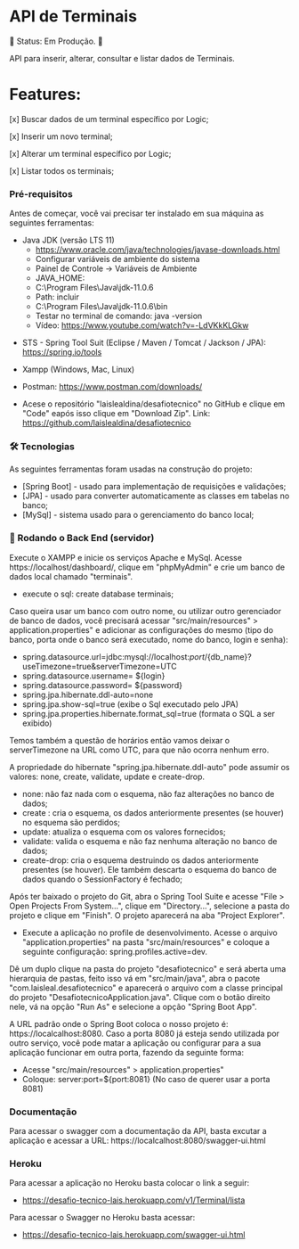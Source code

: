 
# API de Terminais

🚧  Status: Em Produção. 🚧


API para inserir, alterar, consultar e listar dados de Terminais.

# Features:

  [x] Buscar dados de um terminal específico por Logic;
  
  [x] Inserir um novo terminal;
  
  [x] Alterar um terminal específico por Logic;
  
  [x] Listar todos os terminais;

### Pré-requisitos

Antes de começar, você vai precisar ter instalado em sua máquina as seguintes ferramentas:
 * Java JDK (versão LTS 11)
    * https://www.oracle.com/java/technologies/javase-downloads.html
    * Configurar variáveis de ambiente do sistema
    * Painel de Controle -> Variáveis de Ambiente
    * JAVA_HOME:
    * C:\Program Files\Java\jdk-11.0.6
    * Path: incluir
    * C:\Program Files\Java\jdk-11.0.6\bin
    * Testar no terminal de comando: java -version
    * Vídeo: https://www.youtube.com/watch?v=-LdVKkKLGkw
- STS - Spring Tool Suit (Eclipse / Maven / Tomcat / Jackson / JPA): https://spring.io/tools
- Xampp (Windows, Mac, Linux)
- Postman: https://www.postman.com/downloads/

- Acese o repositório "laislealdina/desafiotecnico" no GitHub e clique em "Code" eapós isso clique em "Download Zip". Link: https://github.com/laislealdina/desafiotecnico

### 🛠 Tecnologias

As seguintes ferramentas foram usadas na construção do projeto:

* [Spring Boot] - usado para implementação de requisições e validações;
* [JPA] - usado para converter automaticamente as classes em tabelas no banco;
* [MySql] - sistema usado para o gerenciamento do banco local;

### 🎲 Rodando o Back End (servidor)

Execute o XAMPP e inicie os serviços Apache e MySql. Acesse https://localhost/dashboard/, clique em "phpMyAdmin" e crie um banco de dados local chamado "terminais".

- execute o sql: create database terminais;

Caso queira usar um banco com outro nome, ou utilizar outro gerenciador de banco de dados, você precisará acessar "src/main/resources" > application.properties"
e adicionar as configurações do mesmo (tipo do banco, porta onde o banco será executado, nome do banco, login e senha):

 - spring.datasource.url=jdbc:mysql://localhost:${port}/${db_name}?useTimezone=true&serverTimezone=UTC
 - spring.datasource.username= ${login}
 - spring.datasource.password= ${password}
 - spring.jpa.hibernate.ddl-auto=none
 - spring.jpa.show-sql=true (exibe o Sql executado pelo JPA)
 - spring.jpa.properties.hibernate.format_sql=true (formata o SQL a ser exibido)
 
 Temos também a questão de horários então vamos deixar o serverTimezone na URL como UTC, para que não ocorra nenhum erro.

 A propriedade do hibernate "spring.jpa.hibernate.ddl-auto" pode assumir os valores: none, create, validate, update e create-drop.

 - none:         não faz nada com o esquema, não faz alterações no banco de dados;
 - create :      cria o esquema, os dados anteriormente presentes (se houver) no esquema são perdidos;
 - update:       atualiza o esquema com os valores fornecidos;
 - validate:     valida o esquema e não faz nenhuma alteração no banco de dados;
 - create-drop:  cria o esquema destruindo os dados anteriormente presentes (se houver). Ele também descarta o esquema do banco de dados quando o SessionFactory é fechado;


Após ter baixado o projeto do Git, abra o Spring Tool Suite e acesse "File > Open Projects From System...", clique em "Directory...", selecione a pasta do projeto e clique em "Finish". O projeto aparecerá na aba "Project Explorer".

- Execute a aplicação no profile de desenvolvimento. Acesse o arquivo "application.properties" na pasta "src/main/resources" e coloque a seguinte configuração: spring.profiles.active=dev.

Dê um duplo clique na pasta do projeto "desafiotecnico" e será aberta uma hierarquia de pastas, feito isso vá em "src/main/java", abra o pacote "com.laisleal.desafiotecnico" e aparecerá o arquivo com a classe principal do projeto "DesafiotecnicoApplication.java". Clique com o botão direito nele, vá na opção "Run As" e selecione a opção "Spring Boot App".

A URL padrão onde o Spring Boot coloca o nosso projeto é: https://localcalhost:8080.
Caso a porta 8080 já esteja sendo utilizada por outro serviço, você pode matar a aplicação ou configurar para a sua aplicação funcionar em outra porta, fazendo da seguinte forma:
- Acesse "src/main/resources" > application.properties"
- Coloque: server:port=${port:8081} (No caso de querer usar a porta 8081)

### Documentação

Para acessar o swagger com a documentação da API, basta excutar a aplicação e acessar a URL: https://localcalhost:8080/swagger-ui.html

### Heroku

Para acessar a aplicação no Heroku basta colocar o link a seguir:
- https://desafio-tecnico-lais.herokuapp.com/v1/Terminal/lista

Para acessar o Swagger no Heroku basta acessar: 
- https://desafio-tecnico-lais.herokuapp.com/swagger-ui.html
